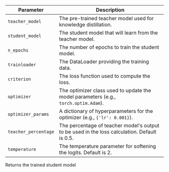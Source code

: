 | Parameter           | Description                                                                 |
|---------------------|-----------------------------------------------------------------------------|
| `teacher_model`     | The pre-trained teacher model used for knowledge distillation.              |
| `student_model`     | The student model that will learn from the teacher model.                   |
| `n_epochs`          | The number of epochs to train the student model.                            |
| `trainloader`       | The DataLoader providing the training data.                                 |
| `criterion`         | The loss function used to compute the loss.                                 |
| `optimizer`         | The optimizer class used to update the model parameters (e.g., `torch.optim.Adam`). |
| `optimizer_params`  | A dictionary of hyperparameters for the optimizer (e.g., `{'lr': 0.001}`).  |
| `teacher_percentage`| The percentage of teacher model's output to be used in the loss calculation. Default is 0.5. |
| `temperature`       | The temperature parameter for softening the logits. Default is 2.           |


Returns the trained student model